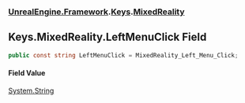 ### [UnrealEngine.Framework](UnrealEngine_Framework.md 'UnrealEngine.Framework').[Keys](Keys.md 'UnrealEngine.Framework.Keys').[MixedReality](Keys_MixedReality.md 'UnrealEngine.Framework.Keys.MixedReality')
## Keys.MixedReality.LeftMenuClick Field
```csharp
public const string LeftMenuClick = MixedReality_Left_Menu_Click;
```
#### Field Value
[System.String](https://docs.microsoft.com/en-us/dotnet/api/System.String 'System.String')
